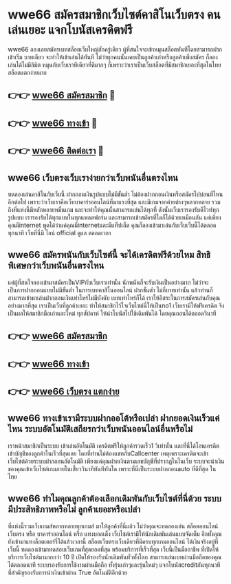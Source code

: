 # wwe66 สมัครสมาชิกเว็บไซต์คาสิโนเว็บตรง คนเล่นเยอะ แจกโบนัสเครดิตฟรี

wwe66 ลองเลยสมัครเบทสล็อตเว็บใหญ่สักครู่เดียว ผู้ที่สนใจจะเข้าหมุนสล็อตทันทีโดยสามารถฝากเข้าเริ่ม บาทเดียว จะทำให้เข้าเล่นได้ทันที ไม่ว่าทุกคนนั้นเคยเป็นลูกค้าเก่าหรือลูกค้าเพิ่งสมัคร ก็ลองเล่นได้ไม่มีลิมิต หมุนกับเว็บเราทีเดียวที่ดีมากๆ ก็เพราะว่าเราเป็นเว็บสล็อตที่มีสมาชิกเยอะที่สุดในไทย สล็อตแตกง่ายมาก

## 👉👉 [wwe66 สมัครสมาชิก](https://bit.ly/3Ckzg5n) 🎰
## 👉👉 [wwe66 ทางเข้า](https://bit.ly/3Ckzg5n) 🎰
## 👉👉 [wwe66 ติดต่อเรา](https://bit.ly/3Ckzg5n) 🎰

## wwe66 เว็บตรงเว็บเราง่ายกว่าเว็บพนันอื่นตรงไหน
ทดลองเล่นคาสิโนกับเว็บนี้ ฝากถอนเงินรูปแบบไม่มีขั้นต่ำ ไม่ต้องฝากถอนเงินหรือสมัครไปบ่อนที่ไหนอีกต่อไป เพราะว่าเว็บเราคือเว็บบาคาร่าออนไลน์ที่มาแรงที่สุด และมีเกมจากค่ายต่างๆหลากหลาย รวมถึงที่แห่งนี้มีหลักหลายหมื่นเกม และจะทำให้คุณนั้นสามารถเล่นได้ทุกที่ ดังนั้นเว็บเรารองรับดีไวท์ทุกรูปแบบ เรารองรับได้ทุกแบบในทุกแพลตฟอร์ม และสามารถเข้าสมัครที่ใดก็ได้ด้วยเหมือนกัน แค่เพียงคุณมีinternet พูดได้ว่าแค่คุณมีinternetและมีแท็ปเล็ต คุณก็ลองเข้ามาเล่นกับเว็บเว็บนี้ได้ตลอด ทุกนาที เว็บที่นี่มี ไลน์ official ดูแล ตลอดเวลา

## wwe66 สมัครพนันกับเว็บไซต์นี้ จะได้เครดิตฟรีด้วยไหม สิทธิพิเศษกว่าเว็บพนันอื่นตรงไหน
แค่ผู้ที่สนใจลองเข้ามาสมัครเป็นVIPกับเว็บเราเท่านั้น นักพนันก็จะรับเงินเป็นอย่างมาก ไม่ว่าจะเป็นการฝากถอนแบบไม่มีขั้นต่ำ ในการเบทคาสิโนออนไลน์ ฝากขั้นต่ำ ไม่กี่บาทเท่านั้น แล้วท่านก็สามารถเข้ามาเล่นฝากถอนเงินเท่าไหร่ไม่มีบังคับ เบทเท่าไหร่ก็ได้ เราให้อิสระในการสมัครเล่นกับคุณอย่างมากที่สุด เราเป็นเว็บที่ลูกค้าเยอะ ทำให้สมาชิกไว้ใจเว็บไซต์นี่ให้เป็นno1 เว็บเรามีให้ฟรีเครดิต จึงเป็นผลให้สมาชิกมือเก่าและใหม่ ทุกสัปดาห์ ให้นำโบนัสไปใช้เดิมพันได้ โดยคุณถอนได้ตลอดวินาที

## 👉👉 [wwe66 สมัครสมาชิก](https://bit.ly/3Ckzg5n)
## 👉👉 [wwe66 ทางเข้า](https://bit.ly/3Ckzg5n)
## 👉👉 [wwe66 เว็บตรง แตกง่าย](https://bit.ly/3Ckzg5n)

## wwe66 ทางเข้าเรามีระบบฝากออโต้หรือเปล่า ฝากยอดเงินเร็วแค่ไหน ระบบอัตโนมัติเสถียรกว่าเว็บพนันออนไลน์อื่นหรือไม่
เราหน้าสมาชิกเป็นระบบ เข้าเล่นอัตโนมัติ เครดิตฟรีให้ลูกค้ารวดเร็ว1 วิเท่านั้น และที่นี่ได้โอนเครดิตเข้าบัญชีของลูกค้าในเร็วที่สุดเลย โดยที่ท่านไม่ต้องแชทกับCallcenter เหตุเพราะเครดิตจะเข้าเว็บไซต์ด้วยระบบฝากถอนอัตโนมัติ เพียงแค่คุณฝากเงินตามเลขบัญชีที่ปรากฏในในเว็บ ระบบจะนำเงินของคุณเข้าเว็บไซต์เกมภายในเสี้ยววินาทีทันทีทันใด เพราะที่นี่เป็นระบบฝากถอนauto ที่ดีที่สุด ในไทย

## wwe66 ทำไมคุณลูกค้าต้องเลือกเดิมพันกับเว็บไซต์ที่นี่ด้วย ระบบมีประสิทธิภาพหรือไม่ ลูกค้าเยอะหรือเปล่า
ที่แห่งนี้รวมเว็บเกมส์หลากหลายทุกเกมส์ มาให้ลูกค้าที่นี่แล้ว ไม่ว่าคุณจะทดลองเล่น สล็อตออนไลน์เว็บตรง หรือ บาคาร่าออนไลน์ หรือ แทงบอลเต็ง เว็บไซต์เรามีให้นักเดิมพันเล่นแบบจัดเต็ม อีกทั้งคุณยังเข้ามาแทงล็อตเตอร์รี่ได้แล้วเวลานี้ สล็อตเว็บตรงเว็บเดียวที่มีครบทุกเกมออนไลน์ ได้เงินจริงอยู่ที่เว็บนี้ ทดลองเข้ามาทดสอบเว็บเกมที่สุดยอดที่สุด พร้อมบริการที่เร็วที่สุด เว็บนี้เป็นมืออาชีพ ที่เปิดให้บริการเว็บไซต์มามากกว่า 10 ปี เปิดให้รองรับนักเดิมพันทั่วทั้งโลก สามารถเล่นเบทผ่านมือถือของคุณได้ตลอดนาที ระบบรองรับการใช้งานผ่านมือถือ ทั้งรุ่นเก่าๆและรุ่นใหม่ๆ แจกโบนัสcreditกันทุกนาที ที่สำคัญรองรับการนำเงินเข้าผ่าน True อัตโนมัติอีกด้วย
